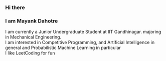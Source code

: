 ### Hi there 
### I am Mayank Dahotre


I am currently a Junior Undergraduate Student at IIT Gandhinagar. majoring in Mechanical Engineering.<br>
I am interested in Competitive Programming, and Artificial Intelligence in general and Probabilistic Machine Learning in particular<br>
I like LeetCoding for fun
<!--
**MD-1507/MD-1507** is a ✨ _special_ ✨ repository because its `README.md` (this file) appears on your GitHub profile.

Here are some ideas to get you started:

- 🔭 I’m currently working on ...
- 🌱 I’m currently learning ...
- 👯 I’m looking to collaborate on ...
- 🤔 I’m looking for help with ...
- 💬 Ask me about ...
- 📫 How to reach me: ...
- 😄 Pronouns: ...
- ⚡ Fun fact: ...
-->

